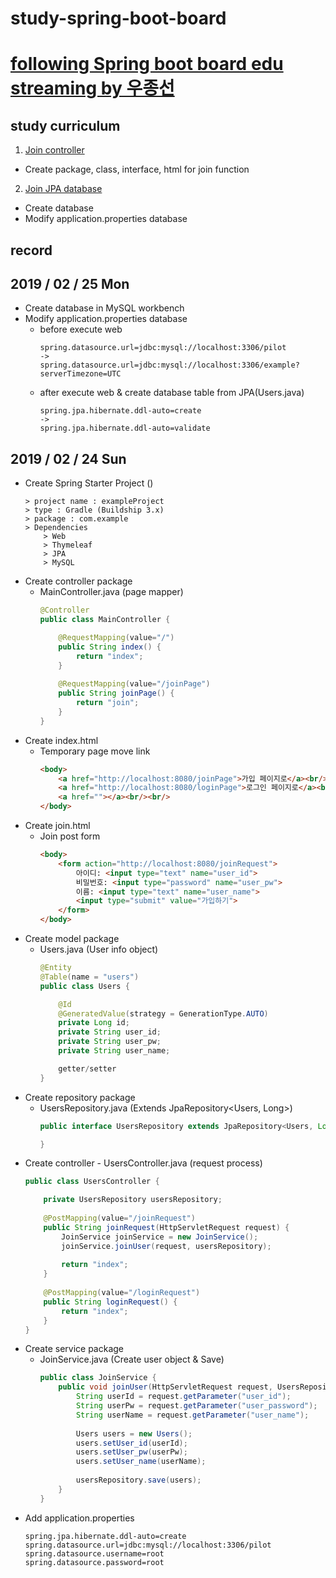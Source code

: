 # study-spring-boot-board

# [following Spring boot board edu streaming by 우종선](https://www.youtube.com/channel/UCdShL6X4Ac5xlLouOhRvfvg)

## study curriculum
1. [Join controller](https://youtu.be/8K5bSFKAhf8)
 * Create package, class, interface, html for join function
2. [Join JPA database](https://youtu.be/EMUcgCZhMjI)
 * Create database
 * Modify application.properties database

## record

## 2019 / 02 / 25 Mon
* Create database in MySQL workbench
* Modify application.properties database
    * before execute web
        ```
        spring.datasource.url=jdbc:mysql://localhost:3306/pilot
        ->
        spring.datasource.url=jdbc:mysql://localhost:3306/example?serverTimezone=UTC
        ```
    * after execute web & create database table from JPA(Users.java)
        ```
        spring.jpa.hibernate.ddl-auto=create
        ->
        spring.jpa.hibernate.ddl-auto=validate
        ```
## 2019 / 02 / 24 Sun
* Create Spring Starter Project ()
    ```
    > project name : exampleProject
    > type : Gradle (Buildship 3.x)
    > package : com.example
    > Dependencies
        > Web
        > Thymeleaf
        > JPA
        > MySQL
    ```
* Create controller package
  * MainController.java (page mapper)
    ```java
    @Controller
    public class MainController {

        @RequestMapping(value="/")
        public String index() {
            return "index";
        }
        
        @RequestMapping(value="/joinPage")
        public String joinPage() {
            return "join";
        }
    }
    ```
* Create index.html
  * Temporary page move link
    ```html
    <body>
        <a href="http://localhost:8080/joinPage">가입 페이지로</a><br/><br/>
        <a href="http://localhost:8080/loginPage">로그인 페이지로</a><br/><br/>
        <a href=""></a><br/><br/>
    </body>
    ```
* Create join.html
  * Join post form
    ```html
    <body>
        <form action="http://localhost:8080/joinRequest">
            아이디: <input type="text" name="user_id"> 
            비밀번호: <input type="password" name="user_pw"> 
            이름: <input type="text" name="user_name">
            <input type="submit" value="가입하기">
        </form>
    </body>
    ```
* Create model package
  * Users.java (User info object)
    ```java
    @Entity
    @Table(name = "users")
    public class Users {

        @Id
        @GeneratedValue(strategy = GenerationType.AUTO)
        private Long id;
        private String user_id;
        private String user_pw;
        private String user_name;

        getter/setter
    }
    ```
* Create repository package
  * UsersRepository.java (Extends JpaRepository<Users, Long>)
    ```java
    public interface UsersRepository extends JpaRepository<Users, Long>{

    }
    ```
* Create controller - UsersController.java (request process)
    ```java
    public class UsersController {

        private UsersRepository usersRepository;
        
        @PostMapping(value="/joinRequest")
        public String joinRequest(HttpServletRequest request) {
            JoinService joinService = new JoinService();
            joinService.joinUser(request, usersRepository);
            
            return "index";
        }
        
        @PostMapping(value="/loginRequest")
        public String loginRequest() {
            return "index";
        }
    }
    ```
* Create service package
  * JoinService.java (Create user object & Save)
    ```java
    public class JoinService {
        public void joinUser(HttpServletRequest request, UsersRepository usersRepository) {
            String userId = request.getParameter("user_id");
            String userPw = request.getParameter("user_password");
            String userName = request.getParameter("user_name");
            
            Users users = new Users();
            users.setUser_id(userId);
            users.setUser_pw(userPw);
            users.setUser_name(userName);
            
            usersRepository.save(users);
        }
    }
    ```
* Add application.properties
    ```
    spring.jpa.hibernate.ddl-auto=create
    spring.datasource.url=jdbc:mysql://localhost:3306/pilot
    spring.datasource.username=root
    spring.datasource.password=root
    ```